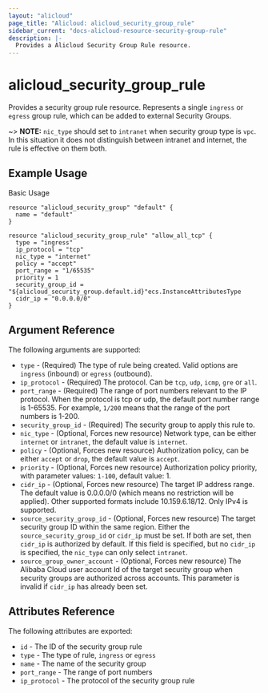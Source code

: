 ```yaml
---
layout: "alicloud"
page_title: "Alicloud: alicloud_security_group_rule"
sidebar_current: "docs-alicloud-resource-security-group-rule"
description: |-
  Provides a Alicloud Security Group Rule resource.
---
```


# alicloud\_security\_group\_rule

Provides a security group rule resource.
Represents a single `ingress` or `egress` group rule, which can be added to external Security Groups.

~> **NOTE:**  `nic_type` should set to `intranet` when security group type is `vpc`. In this situation it does not distinguish between intranet and internet, the rule is effective on them both.


## Example Usage

Basic Usage

```
resource "alicloud_security_group" "default" {
  name = "default"
}

resource "alicloud_security_group_rule" "allow_all_tcp" {
  type = "ingress"
  ip_protocol = "tcp"
  nic_type = "internet"
  policy = "accept"
  port_range = "1/65535"
  priority = 1
  security_group_id = "${alicloud_security_group.default.id}"ecs.InstanceAttributesType
  cidr_ip = "0.0.0.0/0"
}
```

## Argument Reference

The following arguments are supported:

* `type` - (Required) The type of rule being created. Valid options are `ingress` (inbound) or `egress` (outbound).
* `ip_protocol` - (Required) The protocol. Can be `tcp`, `udp`, `icmp`, `gre` or `all`.
* `port_range` - (Required) The range of port numbers relevant to the IP protocol. When the protocol is tcp or udp, the default port number range is 1-65535. For example, `1/200` means that the range of the port numbers is 1-200.
* `security_group_id` - (Required) The security group to apply this rule to.
* `nic_type` - (Optional, Forces new resource) Network type, can be either `internet` or `intranet`, the default value is `internet`.
* `policy` - (Optional, Forces new resource) Authorization policy, can be either `accept` or `drop`, the default value is `accept`.
* `priority` - (Optional, Forces new resource) Authorization policy priority, with parameter values: `1-100`, default value: 1.
* `cidr_ip` - (Optional, Forces new resource) The target IP address range. The default value is 0.0.0.0/0 (which means no restriction will be applied). Other supported formats include 10.159.6.18/12. Only IPv4 is supported.
* `source_security_group_id` - (Optional, Forces new resource) The target security group ID within the same region. Either the `source_security_group_id` or `cidr_ip` must be set. If both are set, then `cidr_ip` is authorized by default. If this field is specified, but no `cidr_ip` is specified, the `nic_type` can only select `intranet`.
* `source_group_owner_account` - (Optional, Forces new resource) The Alibaba Cloud user account Id of the target security group when security groups are authorized across accounts.  This parameter is invalid if `cidr_ip` has already been set.

## Attributes Reference

The following attributes are exported:

* `id` - The ID of the security group rule
* `type` - The type of rule, `ingress` or `egress`
* `name` - The name of the security group
* `port_range` - The range of port numbers
* `ip_protocol` - The protocol of the security group rule